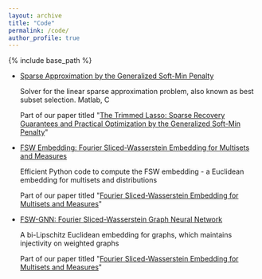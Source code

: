 ```yaml
---
layout: archive
title: "Code"
permalink: /code/
author_profile: true
---
```


{% include base_path %}

- [Sparse Approximation by the Generalized Soft-Min Penalty](https://github.com/tal-amir/sparse-approximation-gsm)

  Solver for the linear sparse approximation problem, also known as best subset selection.
  Matlab, C

  Part of our paper titled "[The Trimmed Lasso: Sparse Recovery Guarantees and Practical Optimization by the Generalized Soft-Min Penalty](https://tal-amir.github.io/publication/2021-09%20The%20Trimmed%20Lasso)"
  
- [FSW Embedding: Fourier Sliced-Wasserstein Embedding for Multisets and Measures](https://tal-amir.github.io/soon/)

  Efficient Python code to compute the FSW embedding - a Euclidean embedding for multisets and distributions

  Part of our paper titled "[Fourier Sliced-Wasserstein Embedding for Multisets and Measures](https://tal-amir.github.io/publication/2024-05%20Fourier%20Sliced-Wasserstein%20Embedding)"
  
- [FSW-GNN: Fourier Sliced-Wasserstein Graph Neural Network](https://tal-amir.github.io/soon/)

  A bi-Lipschitz Euclidean embedding for graphs, which maintains injectivity on weighted graphs
  
  Part of our paper titled "[Fourier Sliced-Wasserstein Embedding for Multisets and Measures](https://tal-amir.github.io/soon/)"

  
[//]: <> (  https://github.com/tal-amir/fsw-gnn  )
